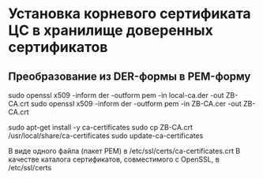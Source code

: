 # Установка корневого сертификата ЦС в хранилище доверенных сертификатов

## Преобразование из DER-формы в PEM-форму

<!-- Преобразуйте сертификат в формате DER, вызываемый local-ca.derв форму PEM, следующим образом: -->

sudo openssl x509 -inform der -outform pem -in local-ca.der -out ZB-CA.crt
sudo openssl x509 -inform der -outform pem -in ZB-CA.cer -out ZB-CA.crt

<!-- Установка сертификата в форме PEM
Предполагая, что сертификат корневого ЦС в формате PEM находится в local-ca.crt, выполните следующие действия, чтобы установить его.

Примечание. Важно, чтобы .crt у файла было расширение, иначе он не будет обработан. -->

sudo apt-get install -y ca-certificates
sudo cp ZB-CA.crt /usr/local/share/ca-certificates
sudo update-ca-certificates

<!-- Местоположение хранилища доверенных сертификатов ЦС
Хранилище доверенных сертификатов ЦС, созданное с помощью, update-ca-certificatesдоступно в следующих местах: -->

В виде одного файла (пакет PEM) в /etc/ssl/certs/ca-certificates.crt
В качестве каталога сертификатов, совместимого с OpenSSL, в /etc/ssl/certs
